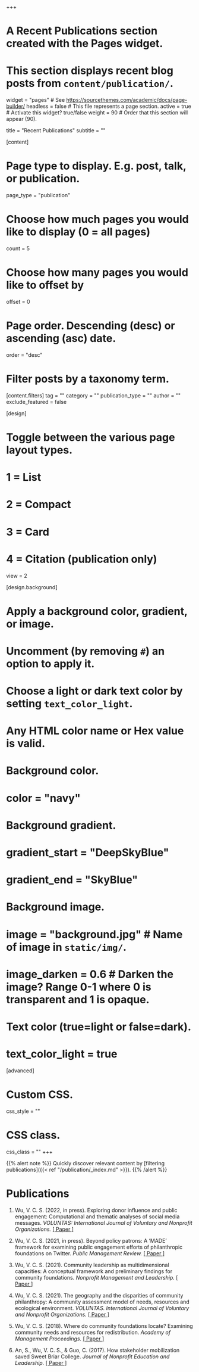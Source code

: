 +++
# A Recent Publications section created with the Pages widget.
# This section displays recent blog posts from `content/publication/`.

widget = "pages"  # See https://sourcethemes.com/academic/docs/page-builder/
headless = false  # This file represents a page section.
active = true  # Activate this widget? true/false
weight = 90  # Order that this section will appear (90).

title = "Recent Publications"
subtitle = ""

[content]
  # Page type to display. E.g. post, talk, or publication.
  page_type = "publication"
  
  # Choose how much pages you would like to display (0 = all pages)
  count = 5
  
  # Choose how many pages you would like to offset by
  offset = 0

  # Page order. Descending (desc) or ascending (asc) date.
  order = "desc"

  # Filter posts by a taxonomy term.
  [content.filters]
    tag = ""
    category = ""
    publication_type = ""
    author = ""
    exclude_featured = false
  
[design]
  # Toggle between the various page layout types.
  #   1 = List
  #   2 = Compact
  #   3 = Card
  #   4 = Citation (publication only)
  view = 2
  
[design.background]
  # Apply a background color, gradient, or image.
  #   Uncomment (by removing `#`) an option to apply it.
  #   Choose a light or dark text color by setting `text_color_light`.
  #   Any HTML color name or Hex value is valid.
    
  # Background color.
  # color = "navy"
  
  # Background gradient.
  # gradient_start = "DeepSkyBlue"
  # gradient_end = "SkyBlue"
  
  # Background image.
  # image = "background.jpg"  # Name of image in `static/img/`.
  # image_darken = 0.6  # Darken the image? Range 0-1 where 0 is transparent and 1 is opaque.

  # Text color (true=light or false=dark).
  # text_color_light = true  
  
[advanced]
 # Custom CSS. 
 css_style = ""
 
 # CSS class.
 css_class = ""
+++

{{% alert note %}}
Quickly discover relevant content by [filtering publications]({{< ref "/publication/_index.md" >}}).
{{% /alert %}}

# Publications
1.	Wu, V. C. S. (2022, in press). Exploring donor influence and public engagement: Computational and thematic analyses of social media messages. <i>VOLUNTAS: International Journal of Voluntary and Nonprofit Organizations.</i> [[ Paper ]](https://www.researchgate.net/publication/360688562)

2.	Wu, V. C. S. (2021, in press). Beyond policy patrons: A ‘MADE’ framework for examining public engagement efforts of philanthropic foundations on Twitter. <i>Public Management Review.</i> [[ Paper ]](https://www.researchgate.net/publication/354759336)

2.	Wu, V. C. S. (2021). Community leadership as multidimensional capacities: A conceptual framework and preliminary findings for community foundations. <i>Nonprofit Management and Leadership.</i> [[ Paper ]](https://www.researchgate.net/publication/351092107)

3.	Wu, V. C. S. (2021). The geography and the disparities of community philanthropy: A community assessment model of needs, resources and ecological environment. <i>VOLUNTAS. International Journal of Voluntary and Nonprofit Organizations.</i> [[ Paper ]](https://link.springer.com/content/pdf/10.1007/s11266-019-00180-x.pdf)

4.	Wu, V. C. S. (2018). Where do community foundations locate? Examining community needs and resources for redistribution. <i>Academy of Management Proceedings. </i> [[ Paper ]](https://journals.aom.org/doi/abs/10.5465/AMBPP.2018.12266abstract)

5.	An, S., Wu, V. C. S., & Guo, C. (2017). How stakeholder mobilization saved Sweet Briar College. <i>Journal of Nonprofit Education and Leadership. </i> [[ Paper ]](https://www.researchgate.net/profile/Viviana_Chiu_Sik_Wu/publication/333250880_How_Stakeholder_Mobilization_Saved_Sweet_Briar_College/links/5d83bf3ca6fdcc8fd6f7904d/How-Stakeholder-Mobilization-Saved-Sweet-Briar-College.pdf)
